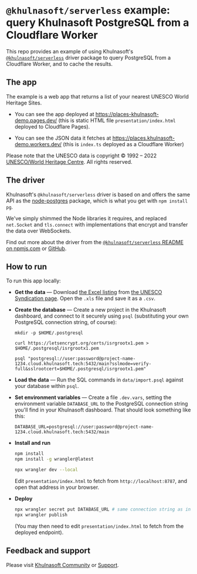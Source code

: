 # `@khulnasoft/serverless` example: query Khulnasoft PostgreSQL from a Cloudflare Worker

This repo provides an example of using Khulnasoft's [`@khulnasoft/serverless`](https://www.npmjs.com/@khulnasoft/serverless) driver package to query PostgreSQL from a Cloudflare Worker, and to cache the results.

## The app

The example is a web app that returns a list of your nearest UNESCO World Heritage Sites.

* You can see the app deployed at https://places-khulnasoft-demo.pages.dev/ (this is static HTML file `presentation/index.html` deployed to Cloudflare Pages).

* You can see the JSON data it fetches at https://places.khulnasoft-demo.workers.dev/ (this is `index.ts` deployed as a Cloudflare Worker)

Please note that the UNESCO data is copyright &copy; 1992 – 2022 <a href="https://whc.unesco.org">UNESCO/World Heritage Centre</a>. All rights reserved.

## The driver

Khulnasoft's `@khulnasoft/serverless` driver is based on and offers the same API as the [node-postgres](https://node-postgres.com/) package, which is what you get with `npm install pg`. 

We've simply shimmed the Node libraries it requires, and replaced `net.Socket` and `tls.connect` with implementations that encrypt and transfer the data over WebSockets.

Find out more about the driver from the [`@khulnasoft/serverless` README on npmjs.com](https://www.npmjs.com/@khulnasoft/serverless) or [GitHub](https://github.com/khulnasoft/serverless).

## How to run

To run this app locally:

* __Get the data__ — Download [the Excel listing](https://whc.unesco.org/en/list/xls/?2021) from [the UNESCO Syndication page](https://whc.unesco.org/en/syndication/). Open the `.xls` file and save it as a `.csv`.

* __Create the database__ — Create a new project in the Khulnasoft dashboard, and connect to it securely using `psql` (substituting your own PostgreSQL connection string, of course):

    ```
    mkdir -p $HOME/.postgresql

    curl https://letsencrypt.org/certs/isrgrootx1.pem > $HOME/.postgresql/isrgrootx1.pem

    psql "postgresql://user:password@project-name-1234.cloud.khulnasoft.tech:5432/main?sslmode=verify-full&sslrootcert=$HOME/.postgresql/isrgrootx1.pem"
    ```

* __Load the data__ — Run the SQL commands in `data/import.psql` against your database within `psql`.

* __Set environment variables__ — Create a file `.dev.vars`, setting the environment variable `DATABASE_URL` to the PostgreSQL connection string you'll find in your Khulnasoft dashboard. That should look something like this:

    `DATABASE_URL=postgresql://user:password@project-name-1234.cloud.khulnasoft.tech:5432/main`

* __Install and run__

    ```bash
    npm install
    npm install -g wrangler@latest
    
    npx wrangler dev --local
    ```
    
    Edit `presentation/index.html` to fetch from `http://localhost:8787`, and open that address in your browser.

* __Deploy__

    ```bash
    npx wrangler secret put DATABASE_URL # same connection string as in `.dev.vars`
    npx wrangler publish
    ```
    
    (You may then need to edit `presentation/index.html` to fetch from the deployed endpoint).


## Feedback and support

Please visit [Khulnasoft Community](https://community.khulnasoft.tech/) or [Support](https://khulnasoft.tech/docs/introduction/support).
